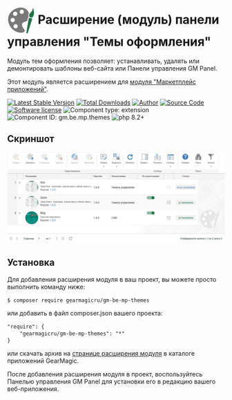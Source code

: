# <img src="https://raw.githubusercontent.com/gearmagicru/gm-be-mp-themes/refs/heads/master/assets/images/icon.svg" width="64px" height="64px" align="absmiddle"> Расширение (модуль) панели управления "Темы оформления"

Модуль тем оформления позволяет: устанавливать, удалять или демонтировать шаблоны веб-сайта или Панели управления GM Panel.

Этот модуль является расширением для [модуля "Маркетплейс приложений"](https://github.com/gearmagicru/gm-be-mp).

[![Latest Stable Version](https://img.shields.io/packagist/v/gearmagicru/gm-be-mp-themes.svg)](https://packagist.org/packages/gearmagicru/gm-be-mp-themes)
[![Total Downloads](https://img.shields.io/packagist/dt/gearmagicru/gm-be-mp-themes.svg)](https://packagist.org/packages/gearmagicru/gm-be-mp-themes)
[![Author](https://img.shields.io/badge/author-anton.tivonenko@gmail.com-blue.svg)](mailto:anton.tivonenko@gmail.com)
[![Source Code](https://img.shields.io/badge/source-gearmagicru/gm--be--mp--themes-blue.svg)](https://github.com/gearmagicru/gm-be-mp-themes)
[![Software license](https://img.shields.io/badge/license-MIT-brightgreen.svg)](https://github.com/gearmagicru/gm-be-mp-themes/blob/master/LICENSE)
![Component type: extension](https://img.shields.io/badge/component%20type-extension-green.svg)
![Component ID: gm.be.mp.themes](https://img.shields.io/badge/component%20id-gm.be.mp.themes-green.svg)
![php 8.2+](https://img.shields.io/badge/php-min%208.2-red.svg)

## Скриншот
<img src="https://github.com/gearmagicru/gm-be-mp-themes/blob/master/assets/help/grid.png?raw=true">

## Установка

Для добавления расширения модуля в ваш проект, вы можете просто выполнить команду ниже:

```
$ composer require gearmagicru/gm-be-mp-themes
```

или добавить в файл composer.json вашего проекта:
```
"require": {
    "gearmagicru/gm-be-mp-themes": "*"
}
```
или скачать архив на [странице расширения модуля](https://apps.gearmagic.ru/component/gm-be-mp-themes) в каталоге приложений GearMagic.

После добавления расширения модуля в проект, воспользуйтесь Панелью управления GM Panel для установки его в редакцию вашего веб-приложения.

